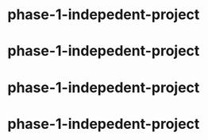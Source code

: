 # phase-1-indepedent-project
# phase-1-indepedent-project
# phase-1-indepedent-project
# phase-1-indepedent-project
